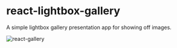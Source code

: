 # react-lightbox-gallery
A simple lightbox gallery presentation app for showing off images.

![react-gallery](https://user-images.githubusercontent.com/58354883/185480140-856345ed-6ebd-42b1-ab19-2024ed89b28b.png)
